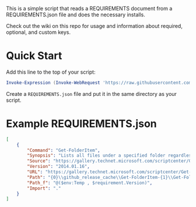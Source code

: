This is a simple script that reads a REQUIREMENTS document from a REQUIREMENTS.json file and does the necessary installs.

Check out the wiki on this repo for usage and information about required, optional, and custom keys.

# Quick Start

Add this line to the top of your script:

```powershell
Invoke-Expression (Invoke-WebRequest 'https://raw.githubusercontent.com/UNT-CAS-ITS/REQUIREMENTS.json/v1.2/requirements.ps1' -UseBasicParsing).Content
```

Create a `REQUIREMENTS.json` file and put it in the same directory as your script.

# Example REQUIREMENTS.json

```json
[
    {
        "Command": "Get-FolderItem",
        "Synopsis": "Lists all files under a specified folder regardless of character limitation on path depth.",
        "Source": "https://gallery.technet.microsoft.com/scriptcenter/Get-Deeply-Nested-Files-a2148fd7",
        "Version": "2014.01.16",
        "URL": "https://gallery.technet.microsoft.com/scriptcenter/Get-Deeply-Nested-Files-a2148fd7/file/107404/1/Get-FolderItem.ps1",
        "Path": "{0}\\github_release_cache\\Get-FolderItem-{1}\\Get-FolderItem.ps1",
        "Path_f": "@($env:Temp , $requirement.Version)",
        "Import": "."
    }
]
```
